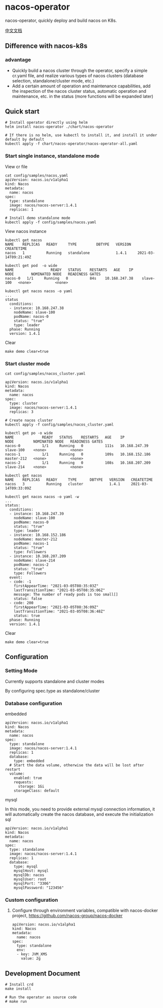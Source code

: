 # nacos-operator

nacos-operator, quickly deploy and build nacos on K8s.

[中文文档](./README-CN.md)
## Difference with nacos-k8s
### advantage
- Quickly build a nacos cluster through the operator, specify a simple cr.yaml file, and realize various types of nacos clusters (database selection, standalone/cluster mode, etc.)
- Add a certain amount of operation and maintenance capabilities, add the inspection of the nacos cluster status, automatic operation and maintenance, etc. in the status (more functions will be expanded later)

## Quick start
```
# Install operator directly using helm
helm install nacos-operator ./chart/nacos-operator 

# If there is no helm, use kubectl to install it, and install it under default by default
kubectl apply -f chart/nacos-operator/nacos-operator-all.yaml
```

### Start single instance, standalone mode
View cr file
```
cat config/samples/nacos.yaml
apiVersion: nacos.io/v1alpha1
kind: Nacos
metadata:
  name: nacos
spec:
  type: standalone
  image: nacos/nacos-server:1.4.1
  replicas: 1

# Install demo standalone mode
kubectl apply -f config/samples/nacos.yaml
```

View nacos instance
```
kubectl get nacos
NAME    REPLICAS   READY     TYPE         DBTYPE   VERSION   CREATETIME
nacos   1          Running   standalone            1.4.1     2021-03-14T09:21:49Z

kubectl get pod  -o wide
NAME                 READY   STATUS    RESTARTS   AGE    IP               NODE        NOMINATED NODE   READINESS GATES
nacos-0   1/1     Running   0          84s    10.168.247.38    slave-100   <none>           <none>

kubectl get nacos nacos -o yaml
...
status
  conditions:
  - instance: 10.168.247.38
    nodeName: slave-100
    podName: nacos-0
    status: "true"
    type: leader
  phase: Running
  version: 1.4.1
```
Clear
```
make demo clear=true
```
### Start cluster mode
```
cat config/samples/nacos_cluster.yaml

apiVersion: nacos.io/v1alpha1
kind: Nacos
metadata:
  name: nacos
spec:
  type: cluster
  image: nacos/nacos-server:1.4.1
  replicas: 3
```
```
# Create nacos cluster
kubectl apply -f config/samples/nacos_cluster.yaml

kubectl get po -o wide
NAME             READY   STATUS    RESTARTS   AGE    IP               NODE         NOMINATED NODE   READINESS GATES
nacos-0          1/1     Running   0          111s   10.168.247.39    slave-100    <none>           <none>
nacos-1          1/1     Running   0          109s   10.168.152.186   master-212   <none>           <none>
nacos-2          1/1     Running   0          108s   10.168.207.209   slave-214    <none>           <none>

kubectl get nacos
NAME    REPLICAS   READY     TYPE      DBTYPE   VERSION   CREATETIME
nacos   3          Running   cluster            1.4.1     2021-03-14T09:33:09Z

kubectl get nacos nacos -o yaml -w
...
status:
  conditions:
  - instance: 10.168.247.39
    nodeName: slave-100
    podName: nacos-0
    status: "true"
    type: leader
  - instance: 10.168.152.186
    nodeName: master-212
    podName: nacos-1
    status: "true"
    type: Followers
  - instance: 10.168.207.209
    nodeName: slave-214
    podName: nacos-2
    status: "true"
    type: Followers
  event:
  - code: -1
    firstAppearTime: "2021-03-05T08:35:03Z"
    lastTransitionTime: "2021-03-05T08:35:06Z"
    message: The number of ready pods is too small[]
    status: false
  - code: 200
    firstAppearTime: "2021-03-05T08:36:09Z"
    lastTransitionTime: "2021-03-05T08:36:48Z"
    status: true
  phase: Running
  version: 1.4.1
```

Clear
```
make demo clear=true
```
## Configuration
### Setting Mode
Currently supports standalone and cluster modes

By configuring spec.type as standalone/cluster

### Database configuration
embedded
```
apiVersion: nacos.io/v1alpha1
kind: Nacos
metadata:
  name: nacos
spec:
  type: standalone
  image: nacos/nacos-server:1.4.1
  replicas: 1
  database:
    type: embedded
  # Start the data volume, otherwise the data will be lost after restart
  volume:
    enabled: true
    requests:
      storage: 1Gi
    storageClass: default
```

mysql

In this mode, you need to provide external mysql connection information, it will automatically create the nacos database, and execute the initialization sql
```
apiVersion: nacos.io/v1alpha1
kind: Nacos
metadata:
  name: nacos
spec:
  type: standalone
  image: nacos/nacos-server:1.4.1
  replicas: 1
  database:
    type: mysql
    mysqlHost: mysql
    mysqlDb: nacos
    mysqlUser: root
    mysqlPort: "3306"
    mysqlPassword: "123456"
```
### Custom configuration
1. Configure through environment variables, compatible with nacos-docker project, https://github.com/nacos-group/nacos-docker

    ```
    apiVersion: nacos.io/v1alpha1
    kind: Nacos
    metadata:
      name: nacos
    spec:
      type: standalone
      env:
      - key: JVM_XMS
        value: 2g
    ```


  

## Development Document
```
# Install crd
make install

# Run the operator as source code
# make run
```
